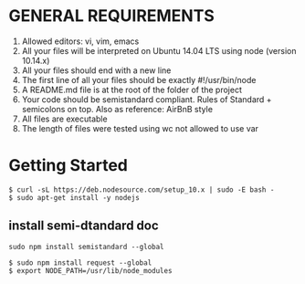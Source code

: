 # GENERAL REQUIREMENTS



1. Allowed editors: vi, vim, emacs
2. All your files will be interpreted on Ubuntu 14.04 LTS using node (version 10.14.x)
3. All your files should end with a new line
4. The first line of all your files should be exactly #!/usr/bin/node
5. A README.md file is at the root of the folder of the project
6. Your code should be semistandard compliant. Rules of Standard + semicolons on top. Also as reference: AirBnB style
7. All files are executable
8. The length of files were tested using wc
not allowed to use var



# Getting Started
```
$ curl -sL https://deb.nodesource.com/setup_10.x | sudo -E bash -
$ sudo apt-get install -y nodejs
```

## install semi-dtandard doc
```
sudo npm install semistandard --global
```

```
$ sudo npm install request --global
$ export NODE_PATH=/usr/lib/node_modules

```
